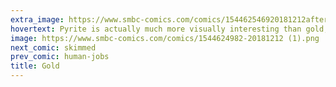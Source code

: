 ```yaml
---
extra_image: https://www.smbc-comics.com/comics/154462546920181212after.png
hovertext: Pyrite is actually much more visually interesting than gold, but after the apocalypse comes, you won't be able to trade it for dune buggies, scimitars, and spiked helmets.
image: https://www.smbc-comics.com/comics/1544624982-20181212 (1).png
next_comic: skimmed
prev_comic: human-jobs
title: Gold
---
```


